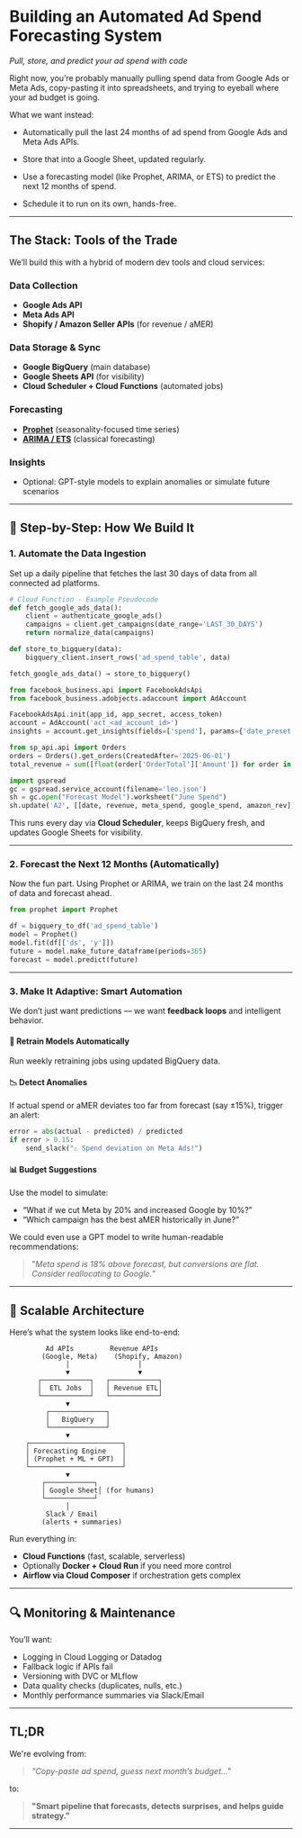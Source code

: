 # Building an Automated Ad Spend Forecasting System

_Pull, store, and predict your ad spend with code_

Right now, you’re probably manually pulling spend data from Google Ads or Meta Ads, copy-pasting it into spreadsheets, and trying to eyeball where your ad budget is going.

What we want instead:

- Automatically pull the last 24 months of ad spend from Google Ads and Meta Ads APIs.

- Store that into a Google Sheet, updated regularly.

- Use a forecasting model (like Prophet, ARIMA, or ETS) to predict the next 12 months of spend.

- Schedule it to run on its own, hands-free.

---

## The Stack: Tools of the Trade

We’ll build this with a hybrid of modern dev tools and cloud services:

### Data Collection

- **Google Ads API**
- **Meta Ads API**
- **Shopify / Amazon Seller APIs** (for revenue / aMER)

### Data Storage & Sync

- **Google BigQuery** (main database)
- **Google Sheets API** (for visibility)
- **Cloud Scheduler + Cloud Functions** (automated jobs)

### Forecasting

- [**Prophet**](https://otexts.com/fpp3/prophet.html) (seasonality-focused time series)
- [**ARIMA / ETS**](https://otexts.com/fpp3/arima.html) (classical forecasting)

### Insights

- Optional: GPT-style models to explain anomalies or simulate future scenarios

---

## 📅 Step-by-Step: How We Build It

### 1. **Automate the Data Ingestion**

Set up a daily pipeline that fetches the last 30 days of data from all connected ad platforms.

```python
# Cloud Function - Example Pseudocode
def fetch_google_ads_data():
    client = authenticate_google_ads()
    campaigns = client.get_campaigns(date_range='LAST_30_DAYS')
    return normalize_data(campaigns)

def store_to_bigquery(data):
    bigquery_client.insert_rows('ad_spend_table', data)

fetch_google_ads_data() → store_to_bigquery()
```

```python
from facebook_business.api import FacebookAdsApi
from facebook_business.adobjects.adaccount import AdAccount

FacebookAdsApi.init(app_id, app_secret, access_token)
account = AdAccount('act_<ad_account_id>')
insights = account.get_insights(fields=['spend'], params={'date_preset': 'last_30_days'})
```

```python
from sp_api.api import Orders
orders = Orders().get_orders(CreatedAfter='2025-06-01')
total_revenue = sum([float(order['OrderTotal']['Amount']) for order in orders.payload['Orders']])
```

```python
import gspread
gc = gspread.service_account(filename='leo.json')
sh = gc.open("Forecast Model").worksheet("June Spend")
sh.update('A2', [[date, revenue, meta_spend, google_spend, amazon_rev]])
```

This runs every day via **Cloud Scheduler**, keeps BigQuery fresh, and updates Google Sheets for visibility.

---

### 2. **Forecast the Next 12 Months (Automatically)**

Now the fun part. Using Prophet or ARIMA, we train on the last 24 months of data and forecast ahead.

```python
from prophet import Prophet

df = bigquery_to_df('ad_spend_table')
model = Prophet()
model.fit(df[['ds', 'y']])
future = model.make_future_dataframe(periods=365)
forecast = model.predict(future)
```

---

### 3. **Make It Adaptive: Smart Automation**

We don’t just want predictions — we want **feedback loops** and intelligent behavior.

#### 🔁 Retrain Models Automatically

Run weekly retraining jobs using updated BigQuery data.

#### 📉 Detect Anomalies

If actual spend or aMER deviates too far from forecast (say ±15%), trigger an alert:

```python
error = abs(actual - predicted) / predicted
if error > 0.15:
    send_slack("⚠️ Spend deviation on Meta Ads!")
```

#### 📊 Budget Suggestions

Use the model to simulate:

- “What if we cut Meta by 20% and increased Google by 10%?”
- “Which campaign has the best aMER historically in June?”

We could even use a GPT model to write human-readable recommendations:

> "_Meta spend is 18% above forecast, but conversions are flat. Consider reallocating to Google._"

---

## 🧱 Scalable Architecture

Here’s what the system looks like end-to-end:

```text
         Ad APIs         Revenue APIs
        (Google, Meta)    (Shopify, Amazon)
              │                 │
              ▼                 ▼
       ┌────────────┐   ┌────────────┐
       │  ETL Jobs  │   │ Revenue ETL│
       └────────────┘   └────────────┘
              ▼
         ┌──────────────┐
         │   BigQuery   │
         └──────────────┘
              ▼
    ┌───────────────────────┐
    │ Forecasting Engine    │
    │ (Prophet + ML + GPT)  │
    └───────────────────────┘
              ▼
        ┌────────────┐
        │ Google Sheet│ (for humans)
        └────────────┘
              │
         Slack / Email
        (alerts + summaries)
```

Run everything in:

- **Cloud Functions** (fast, scalable, serverless)
- Optionally **Docker + Cloud Run** if you need more control
- **Airflow via Cloud Composer** if orchestration gets complex

---

## 🔍 Monitoring & Maintenance

You’ll want:

- Logging in Cloud Logging or Datadog
- Fallback logic if APIs fail
- Versioning with DVC or MLflow
- Data quality checks (duplicates, nulls, etc.)
- Monthly performance summaries via Slack/Email

---

## TL;DR

We're evolving from:

> _"Copy-paste ad spend, guess next month’s budget..."_

to:

> **"Smart pipeline that forecasts, detects surprises, and helps guide strategy."**

---
